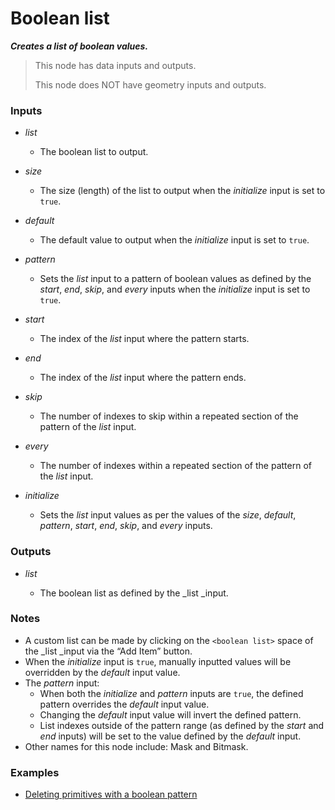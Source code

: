 # Boolean list

**_Creates a list of boolean values._**

> This node has data inputs and outputs.
>
> This node does NOT have geometry inputs and outputs.


### Inputs

* _list_

  * The boolean list to output.

* _size_

  * The size (length) of the list to output when the _initialize_ input is set to `true`.

* _default_

  * The default value to output when the _initialize_ input is set to `true`.

* _pattern_

  * Sets the _list_ input to a pattern of boolean values as defined by the _start_, _end_, _skip_, and _every_ inputs when the _initialize_ input is set to `true`.

* _start_

  * The index of the _list_ input where the pattern starts.

* _end_

  * The index of the _list_ input where the pattern ends.

* _skip_

  * The number of indexes to skip within a repeated section of the pattern of the _list_ input.

* _every_

  * The number of indexes within a repeated section of the pattern of the _list_ input.

* _initialize_

  * Sets the _list_ input values as per the values of the _size_, _default_, _pattern_, _start_, _end_, _skip_, and _every_ inputs.


### Outputs

* _list_

  * The boolean list as defined by the _list _input.


### Notes



* A custom list can be made by clicking on the `<boolean list>` space of the _list _input via the “Add Item” button.
* When the _initialize_ input is `true`, manually inputted values will be overridden by the _default_ input value.
* The _pattern_ input:
    * When both the _initialize_ and _pattern_ inputs are `true`, the defined pattern overrides the _default_ input value.
    * Changing the _default_ input value will invert the defined pattern.
    * List indexes outside of the pattern range (as defined by the _start_ and _end_ inputs) will be set to the value defined by the _default_ input.
* Other names for this node include: Mask and Bitmask.


### Examples



* <a href="https://creator.trimble.com/?viewLayout=verticalSplit&assetURI=whp:d81bdd83-7204-4718-898b-645127deac74&version=latest" target="_blank">Deleting primitives with a boolean pattern</a>
